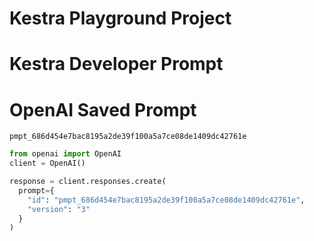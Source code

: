 # Kestra Playground Project

# Kestra Developer Prompt






# OpenAI Saved Prompt

`pmpt_686d454e7bac8195a2de39f100a5a7ce08de1409dc42761e`

```python
from openai import OpenAI
client = OpenAI()

response = client.responses.create(
  prompt={
    "id": "pmpt_686d454e7bac8195a2de39f100a5a7ce08de1409dc42761e",
    "version": "3"
  }
)
```
